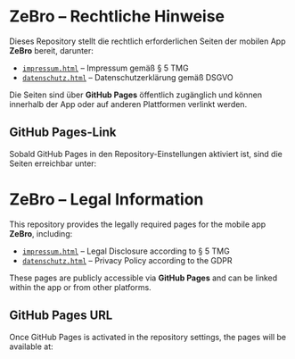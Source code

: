 # ZeBro – Rechtliche Hinweise

Dieses Repository stellt die rechtlich erforderlichen Seiten der mobilen App **ZeBro** bereit, darunter:

- [`impressum.html`](impressum.html) – Impressum gemäß § 5 TMG  
- [`datenschutz.html`](datenschutz.html) – Datenschutzerklärung gemäß DSGVO

Die Seiten sind über **GitHub Pages** öffentlich zugänglich und können innerhalb der App oder auf anderen Plattformen verlinkt werden.

## GitHub Pages-Link

Sobald GitHub Pages in den Repository-Einstellungen aktiviert ist, sind die Seiten erreichbar unter:


# ZeBro – Legal Information

This repository provides the legally required pages for the mobile app **ZeBro**, including:

- [`impressum.html`](impressum.html) – Legal Disclosure according to § 5 TMG  
- [`datenschutz.html`](datenschutz.html) – Privacy Policy according to the GDPR

These pages are publicly accessible via **GitHub Pages** and can be linked within the app or from other platforms.

## GitHub Pages URL

Once GitHub Pages is activated in the repository settings, the pages will be available at:


